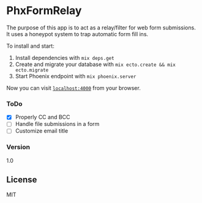 # PhxFormRelay

The purpose of this app is to act as a relay/filter for web form submissions. It uses a honeypot system to trap automatic form fill ins. 

To install and start:

  1. Install dependencies with `mix deps.get`
  2. Create and migrate your database with `mix ecto.create && mix ecto.migrate`
  3. Start Phoenix endpoint with `mix phoenix.server`

Now you can visit [`localhost:4000`](http://localhost:4000) from your browser.

### ToDo
- [X] Properly CC and BCC
- [ ] Handle file submissions in a form
- [ ] Customize email title

### Version
1.0

License
----
MIT